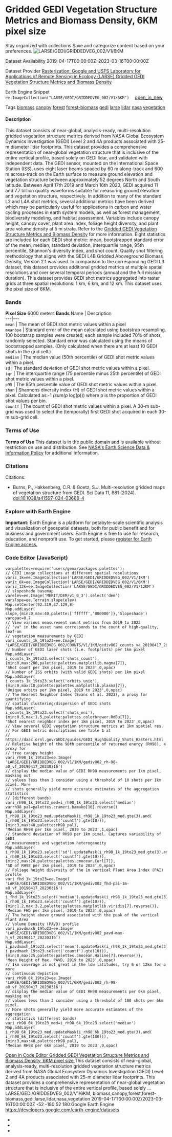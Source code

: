  
#  Gridded GEDI Vegetation Structure Metrics and Biomass Density, 6KM pixel size 
Stay organized with collections  Save and categorize content based on your preferences. 
![LARSE/GEDI/GRIDDEDVEG_002/V1/6KM](https://developers.google.com/earth-engine/datasets/images/LARSE/LARSE_GEDI_GRIDDEDVEG_002_V1_6KM_sample.png) 

Dataset Availability
    2019-04-17T00:00:00Z–2023-03-16T00:00:00Z 

Dataset Provider
     [ Rasterization: Google and USFS Laboratory for Applications of Remote Sensing in Ecology (LARSE) ](https://www.fs.usda.gov/) [ Gridded GEDI Vegetation Structure Metrics and Biomass Density ](https://daac.ornl.gov/VEGETATION/guides/GEDI_HighQuality_Shots_Rasters.html) 

Earth Engine Snippet
     `    ee.ImageCollection("LARSE/GEDI/GRIDDEDVEG_002/V1/6KM")   ` [ open_in_new ](https://code.earthengine.google.com/?scriptPath=Examples:Datasets/LARSE/LARSE_GEDI_GRIDDEDVEG_002_V1_6KM) 

Tags
     [biomass](https://developers.google.com/earth-engine/datasets/tags/biomass) [canopy](https://developers.google.com/earth-engine/datasets/tags/canopy) [forest](https://developers.google.com/earth-engine/datasets/tags/forest) [forest-biomass](https://developers.google.com/earth-engine/datasets/tags/forest-biomass) [gedi](https://developers.google.com/earth-engine/datasets/tags/gedi) [larse](https://developers.google.com/earth-engine/datasets/tags/larse) [lidar](https://developers.google.com/earth-engine/datasets/tags/lidar) [nasa](https://developers.google.com/earth-engine/datasets/tags/nasa) [vegetation](https://developers.google.com/earth-engine/datasets/tags/vegetation)
#### Description
This dataset consists of near-global, analysis-ready, multi-resolution gridded vegetation structure metrics derived from NASA Global Ecosystem Dynamics Investigation (GEDI) Level 2 and 4A products associated with 25-m diameter lidar footprints. This dataset provides a comprehensive representation of near-global vegetation structure that is inclusive of the entire vertical profile, based solely on GEDI lidar, and validated with independent data.
The GEDI sensor, mounted on the International Space Station (ISS), uses eight laser beams spaced by 60 m along-track and 600 m across-track on the Earth surface to measure ground elevation and vegetation structure between approximately 52 degrees North and South latitude. Between April 17th 2019 and March 16th 2023, GEDI acquired 11 and 7.7 billion quality waveforms suitable for measuring ground elevation and vegetation structure, respectively.
In addition to many of the standard L2 and L4A shot metrics, several additional metrics have been derived which may be particularly useful for applications in carbon and water cycling processes in earth system models, as well as forest management, biodiversity modeling, and habitat assessment. Variables include canopy height, canopy cover, plant area index, foliage height diversity, and plant area volume density at 5 m strata. Refer to the [Gridded GEDI Vegetation Structure Metrics and Biomass Density](https://daac.ornl.gov/VEGETATION/guides/GEDI_HighQuality_Shots_Rasters.html) for more information.
Eight statistics are included for each GEDI shot metric: mean, bootstrapped standard error of the mean, median, standard deviation, interquartile range, 95th percentile, Shannon's diversity index, and shot count. Quality shot filtering methodology that aligns with the GEDI L4B Gridded Aboveground Biomass Density, Version 2.1 was used. In comparison to the corresponding GEDI L3 dataset, this dataset provides additional gridded metrics at multiple spatial resolutions and over several temporal periods (annual and the full mission duration).
This dataset provides GEDI shot metrics aggregated into raster grids at three spatial resolutions: 1 km, 6 km, and 12 km. This dataset uses the pixel size of 6KM.
### Bands
**Pixel Size** 6000 meters 
**Bands**
Name | Description  
---|---  
`mean` | The mean of GEDI shot metric values within a pixel  
`meanbse` | Standard error of the mean calculated using bootstrap resampling. 100 bootstrap samples were created; each sample included 70% of shots, randomly selected. Standard error was calculated using the means of bootstrapped samples. (Only calculated when there are at least 10 GEDI shots in the grid cell.)  
`median` | The median value (50th percentile) of GEDI shot metric values within a pixel.  
`sd` | The standard deviation of GEDI shot metric values within a pixel.  
`iqr` | The interquartile range (75 percentile minus 25th percentile) of GEDI shot metric values within a pixel.  
`p95` | The 95th percentile value of GEDI shot metric values within a pixel.  
`shan` | Shannons diversity index (H) of GEDI shot metric values within a pixel. Calculated as:-1 _(sum(p_ log(p))) where p is the proportion of GEDI shot values per bin.  
`countf` | The count of GEDI shot metric values within a pixel. A 30-m sub-grid was used to select the (temporally) first GEDI shot acquired in each 30-m sub-grid cell.  
### Terms of Use
**Terms of Use**
This dataset is in the public domain and is available without restriction on use and distribution. See [NASA's Earth Science Data & Information Policy](https://www.earthdata.nasa.gov/engage/open-data-services-and-software/data-and-information-policy) for additional information.
### Citations
Citations:
  * Burns, P., Hakkenberg, C.R. & Goetz, S.J. Multi-resolution gridded maps of vegetation structure from GEDI. Sci Data 11, 881 (2024). [doi:10.1038/s41597-024-03668-4](https://doi.org/10.1038/s41597-024-03668-4)


### Explore with Earth Engine
**Important:** Earth Engine is a platform for petabyte-scale scientific analysis and visualization of geospatial datasets, both for public benefit and for business and government users. Earth Engine is free to use for research, education, and nonprofit use. To get started, please [register for Earth Engine access.](https://console.cloud.google.com/earth-engine)
### Code Editor (JavaScript)
```
varpalettes=require('users/gena/packages:palettes');
// GEDI image collections at different spatial resolutions
varic_1k=ee.ImageCollection('LARSE/GEDI/GRIDDEDVEG_002/V1/1KM')
varic_6k=ee.ImageCollection('LARSE/GEDI/GRIDDEDVEG_002/V1/6KM')
varic_12k=ee.ImageCollection('LARSE/GEDI/GRIDDEDVEG_002/V1/12KM')
// slopeshade basemap
varelev=ee.Image('MERIT/DEM/v1_0_3').select('dem')
varslope=ee.Terrain.slope(elev)
Map.setCenter(92.319,27.129,8)
Map.addLayer(
slope,{min:0,max:40,palette:['ffffff','000000']},'Slopeshade')
varopac=0.7
// View various measurement count metrics from 2019 to 2023
// "va" in the asset name corresponds to the count of high-quality, leaf-on
// vegetation measurements by GEDI
vari_counts_1k_19to23=ee.Image(
'LARSE/GEDI/GRIDDEDVEG_002/COUNTS/V1/1KM/gediv002_counts_va_20190417_20230316')
// Number of GEDI laser shots (i.e. footprints) per 1km pixel
Map.addLayer(
i_counts_1k_19to23.select('shots_count'),
{min:0,max:200,palette:palettes.matplotlib.magma[7]},
'Shot count per 1km pixel, 2019 to 2023',0,opac)
// Number of ISS orbits (with valid GEDI shots) per 1km pixel
Map.addLayer(
i_counts_1k_19to23.select('orbits_uniq'),
{min:0,max:10,palette:palettes.matplotlib.plasma[7]},
'Unique orbits per 1km pixel, 2019 to 2023',0,opac)
// The Nearest Neighbor Index (Evans et al. 2023), a proxy for quantifying
// spatial clustering/dispersion of GEDI shots
Map.addLayer(
i_counts_1k_19to23.select('shots_nni'),
{min:0.5,max:1.5,palette:palettes.colorbrewer.RdBu[7]},
'Shot nearest neighbor index per 1km pixel, 2019 to 2023',0,opac)
// View several GEDI vegetation structure metrics at 1km spatial res.
// For GEDI metric descriptions see Table 1 at
// https://daac.ornl.gov/GEDI/guides/GEDI_HighQuality_Shots_Rasters.html
// Relative height of the 98th percentile of returned energy (RH98), a proxy for
// tree canopy height
vari_rh98_1k_19to23=ee.Image(
'LARSE/GEDI/GRIDDEDVEG_002/V1/1KM/gediv002_rh-98-a0_vf_20190417_20230316')
// display the median value of GEDI RH98 measurements per 1km pixel, masking out
// values less than 3 consider using a threshold of 10 shots per 1km pixel. More
// shots generally yield more accurate estimates of the aggregation statistics
// (different bands)
vari_rh98_1k_19to23_med=i_rh98_1k_19to23.select('median')
varrh98_pal=palettes.crameri.bamako[10].reverse()
Map.addLayer(
i_rh98_1k_19to23_med.updateMask(i_rh98_1k_19to23_med.gte(3).and(
i_rh98_1k_19to23.select('countf').gte(10))),
{min:3,max:40,palette:rh98_pal},
'Median RH98 per 1km pixel, 2019 to 2023',1,opac)
// Standard deviation of RH98 per 1km pixel. Captures variability of GEDI
// measurements and vegetation heterogeneity
Map.addLayer(
i_rh98_1k_19to23.select('sd').updateMask(i_rh98_1k_19to23_med.gte(3).and(
i_rh98_1k_19to23.select('countf').gte(10))),
{min:2,max:20,palette:palettes.cmocean.Curl[7]},
'SD of RH98 per 1km pixel, 2019 to 2023',0,opac)
// Foliage height diversity of the 1m vertical Plant Area Index (PAI) profile
vari_fhd_1k_19to23=ee.Image(
'LARSE/GEDI/GRIDDEDVEG_002/V1/1KM/gediv002_fhd-pai-1m-a0_vf_20190417_20230316')
Map.addLayer(
i_fhd_1k_19to23.select('median').updateMask(i_rh98_1k_19to23_med.gte(3).and(
i_rh98_1k_19to23.select('countf').gte(10))),
{min:1.2,max:3.2,palette:palettes.matplotlib.viridis[7].reverse()},
'Median FHD per 1km pixel, 2019 to 2023',0,opac)
// The height above ground associated with the peak of the vertical Plant Area
// Volume Density (PAVD) profile
vari_pavdmaxh_19to23=ee.Image(
'LARSE/GEDI/GRIDDEDVEG_002/V1/1KM/gediv002_pavd-max-h_vf_20190417_20230316')
Map.addLayer(
i_pavdmaxh_19to23.select('mean').updateMask(i_rh98_1k_19to23_med.gte(3).and(
i_pavdmaxh_19to23.select('countf').gte(10))),
{min:0,max:25,palette:palettes.cmocean.Haline[7].reverse()},
'Mean Height of Max. PAVD, 2019 to 2023',0,opac)
// 1km coverage is not great in the low latitudes, try 6 or 12km for a more
// continuous depiction
vari_rh98_6k_19to23=ee.Image(
'LARSE/GEDI/GRIDDEDVEG_002/V1/6KM/gediv002_rh-98-a0_vf_20190417_20230316')
// display the median value of GEDI RH98 measurements per 6km pixel, masking out
// values less than 3 consider using a threshold of 100 shots per 6km pixel.
// More shots generally yield more accurate estimates of the aggregation
// statistics (different bands)
vari_rh98_6k_19to23_med=i_rh98_6k_19to23.select('median')
Map.addLayer(
i_rh98_6k_19to23_med.updateMask(i_rh98_6k_19to23_med.gte(3).and(
i_rh98_6k_19to23.select('countf').gte(100))),
{min:3,max:40,palette:rh98_pal},
'Median RH98 per 6km pixel, 2019 to 2023',0,opac)
```
[ Open in Code Editor ](https://code.earthengine.google.com/?scriptPath=Examples:Datasets/LARSE/LARSE_GEDI_GRIDDEDVEG_002_V1_6KM)
[ Gridded GEDI Vegetation Structure Metrics and Biomass Density, 6KM pixel size ](https://developers.google.com/earth-engine/datasets/catalog/LARSE_GEDI_GRIDDEDVEG_002_V1_6KM)
This dataset consists of near-global, analysis-ready, multi-resolution gridded vegetation structure metrics derived from NASA Global Ecosystem Dynamics Investigation (GEDI) Level 2 and 4A products associated with 25-m diameter lidar footprints. This dataset provides a comprehensive representation of near-global vegetation structure that is inclusive of the entire vertical profile, based solely …
LARSE/GEDI/GRIDDEDVEG_002/V1/6KM, biomass,canopy,forest,forest-biomass,gedi,larse,lidar,nasa,vegetation 
2019-04-17T00:00:00Z/2023-03-16T00:00:00Z
-52 -180 52 180 
Google Earth Engine
https://developers.google.com/earth-engine/datasets
  * [ ](https://doi.org/https://www.fs.usda.gov/)
  * [ ](https://doi.org/https://daac.ornl.gov/VEGETATION/guides/GEDI_HighQuality_Shots_Rasters.html)
  * [ ](https://doi.org/https://developers.google.com/earth-engine/datasets/catalog/LARSE_GEDI_GRIDDEDVEG_002_V1_6KM)



